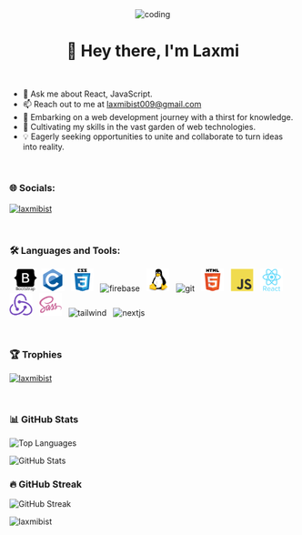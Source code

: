 
<div align="center" >
  <img width="400" src="https://media.giphy.com/media/L1R1tvI9svkIWwpVYr/giphy.gif" alt="coding">
</div>

<h1 align="center"> 👋 Hey there, I'm Laxmi</h1>
<br />

- 💬 Ask me about React, JavaScript.
- 📫 Reach out to me at laxmibist009@gmail.com
- 🚀 Embarking on a web development journey with a thirst for knowledge.
- 🌿 Cultivating my skills in the vast garden of web technologies.
- 💡 Eagerly seeking opportunities to unite and collaborate to turn ideas into reality.
<br />
<h3 align="left"> 🌐 Socials:</h3>
<p align="left">
<a href="https://linkedin.com/in/laxmibist" target="blank"><img align="center" src="https://raw.githubusercontent.com/rahuldkjain/github-profile-readme-generator/master/src/images/icons/Social/linked-in-alt.svg" alt="laxmibist" height="30" width="40" /></a>
</p>
<br />
<h3 align="left">🛠 Languages and Tools:</h3>
<p> <a style="text-decoration: none; href="https://www.cprogramming.com/" target="_blank" rel="noreferrer">&nbsp;
  <img src="https://raw.githubusercontent.com/devicons/devicon/master/icons/bootstrap/bootstrap-plain-wordmark.svg" alt="bootstrap" width="40" height="40"/>&nbsp;
  <img src="https://raw.githubusercontent.com/devicons/devicon/master/icons/c/c-original.svg" alt="c" width="40" height="40"/> </a>&nbsp;
  <a style="text-decoration: none; href="https://www.w3schools.com/css/" target="_blank" rel="noreferrer"> <img src="https://raw.githubusercontent.com/devicons/devicon/master/icons/css3/css3-original-wordmark.svg" alt="css3" width="40" height="40"/> </a>&nbsp;
  <a style="text-decoration: none; href="https://firebase.google.com/" target="_blank" rel="noreferrer"> <img src="https://www.vectorlogo.zone/logos/firebase/firebase-icon.svg" alt="firebase" width="40" height="40"/> </a>&nbsp;
  <a style="text-decoration: none; href="https://www.linux.org/" target="_blank" rel="noreferrer"> <img src="https://raw.githubusercontent.com/devicons/devicon/master/icons/linux/linux-original.svg" alt="linux" width="40" height="40"/> </a>&nbsp
  <a style="text-decoration: none; href="https://git-scm.com/" target="_blank" rel="noreferrer"> <img src="https://www.vectorlogo.zone/logos/git-scm/git-scm-icon.svg" alt="git" width="40" height="40"/> </a>
 &nbsp; <a style="text-decoration: none;  href="https://www.w3.org/html/" target="_blank" rel="noreferrer"> <img src="https://raw.githubusercontent.com/devicons/devicon/master/icons/html5/html5-original-wordmark.svg" alt="html5" width="40" height="40"/> </a>&nbsp;
  <a style="text-decoration: none; href="https://developer.mozilla.org/en-US/docs/Web/JavaScript" target="_blank" rel="noreferrer"> <img src="https://raw.githubusercontent.com/devicons/devicon/master/icons/javascript/javascript-original.svg" alt="javascript" width="40" height="40"/> </a>&nbsp;
  <a style="text-decoration: none; href="https://reactjs.org/" target="_blank" rel="noreferrer"> <img src="https://raw.githubusercontent.com/devicons/devicon/master/icons/react/react-original-wordmark.svg" alt="react" width="40" height="40"/> </a>&nbsp;
  <a style="text-decoration: none; href="https://redux.js.org" target="_blank" rel="noreferrer"> <img src="https://raw.githubusercontent.com/devicons/devicon/master/icons/redux/redux-original.svg" alt="redux" width="40" height="40"/> </a>&nbsp;
  <a style="text-decoration: none; href="https://sass-lang.com" target="_blank" rel="noreferrer"> <img src="https://raw.githubusercontent.com/devicons/devicon/master/icons/sass/sass-original.svg" alt="sass" width="40" height="40"/> </a>&nbsp;
  <a style="text-decoration: none; href="https://tailwindcss.com/" target="_blank" rel="noreferrer"> <img src="https://www.vectorlogo.zone/logos/tailwindcss/tailwindcss-icon.svg" alt="tailwind" width="40" height="40"/> </a>&nbsp;
 <a style="text-decoration: none; href="https://nextjs.org/" target="_blank" rel="noreferrer"> <img src="https://cdn.worldvectorlogo.com/logos/nextjs-2.svg" alt="nextjs" width="40" height="40"/> </a>&nbsp;</p> 


<br />
<h3 align="left"> 🏆 Trophies</h3>
<p align="left"> <a href="https://github.com/ryo-ma/github-profile-trophy"><img src="https://github-profile-trophy.vercel.app/?username=laxmibist" alt="laxmibist" /></a> </p>
<p align="left"> <a href="https://twitter.com/" target="blank"><img src="https://img.shields.io/twitter/follow/?logo=twitter&style=for-the-badge" alt="" /></a> </p>
<h3 align="left"> 📊 GitHub Stats</h3>
<p>
  <img src="https://github-readme-stats.vercel.app/api/top-langs?username=laxmibist&show_icons=true&locale=en&layout=compact" alt="Top Languages" />
</p>
<p>
  <img src="https://github-readme-stats.vercel.app/api?username=laxmibist&show_icons=true&locale=en" alt="GitHub Stats" />
</p>

<h3 align="left"> 🔥 GitHub Streak</h3>
<p>
  <img src="https://github-readme-streak-stats.herokuapp.com/?user=laxmibist&" alt="GitHub Streak" />
</p>
<p align="left"> <img src="https://komarev.com/ghpvc/?username=laxmibist&label=Profile%20views&color=0e75b6&style=flat" alt="laxmibist" /> </p>


